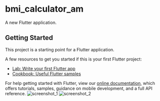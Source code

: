 # bmi_calculator_am

A new Flutter application.

## Getting Started

This project is a starting point for a Flutter application.

A few resources to get you started if this is your first Flutter project:

- [Lab: Write your first Flutter app](https://flutter.dev/docs/get-started/codelab)
- [Cookbook: Useful Flutter samples](https://flutter.dev/docs/cookbook)

For help getting started with Flutter, view our
[online documentation](https://flutter.dev/docs), which offers tutorials,
samples, guidance on mobile development, and a full API reference.
![screenshot_1](https://user-images.githubusercontent.com/87347374/135834605-481bd14e-9d66-4757-a783-ed0b296b95aa.png)
![screenshot_2](https://user-images.githubusercontent.com/87347374/135834616-c85c1861-5d3a-442a-944d-85669a358702.png)
